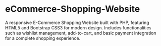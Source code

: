# eCommerce-Shopping-Website
A responsive E-Commerce Shopping Website built with PHP, featuring HTML5 and Bootstrap CSS3 for modern design. Includes functionalities such as wishlist management, add-to-cart, and basic payment integration for a complete shopping experience.
